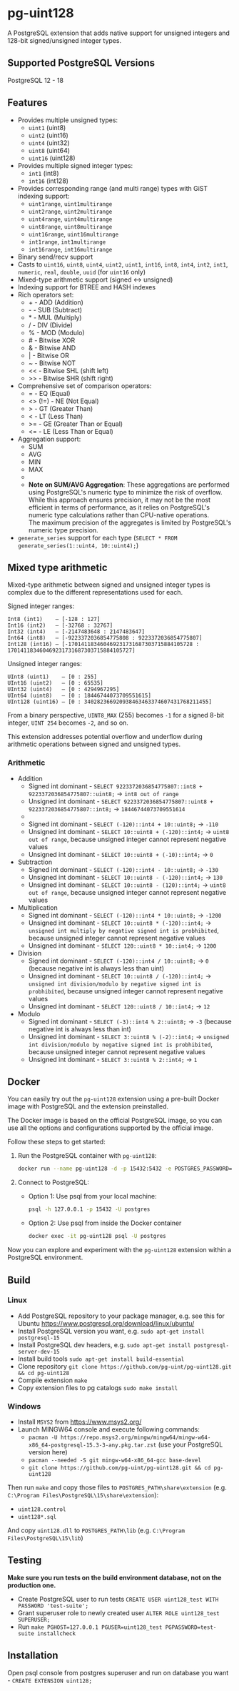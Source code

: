 # pg-uint128
A PostgreSQL extension that adds native support for unsigned integers and 128-bit signed/unsigned integer types.

## Supported PostgreSQL Versions
PostgreSQL 12 - 18

## Features
* Provides multiple unsigned types:
  * `uint1` (uint8)
  * `uint2` (uint16)
  * `uint4` (uint32)
  * `uint8` (uint64)
  * `uint16` (uint128)
* Provides multiple signed integer types:
  * `int1` (int8)
  * `int16` (int128)
* Provides corresponding range (and multi range) types with GiST indexing support:
  * `uint1range`, `uint1multirange`
  * `uint2range`, `uint2multirange`
  * `uint4range`, `uint4multirange`
  * `uint8range`, `uint8multirange`
  * `uint16range`, `uint16multirange`
  * `int1range`, `int1multirange`
  * `int16range`, `int16multirange`
* Binary send/recv support
* Casts to `uint16`, `uint8`, `uint4`, `uint2`, `uint1`, `int16`, `int8`, `int4`, `int2`, `int1`, `numeric`, `real`, `double`, `uuid` (for `uint16` only)
* Mixed-type arithmetic support (signed ↔ unsigned)
* Indexing support for BTREE and HASH indexes
* Rich operators set:
  * \+ - ADD (Addition)
  * \- - SUB (Subtract)
  * \* - MUL (Multiply)
  * \/ - DIV (Divide)
  * \% - MOD (Modulo)
  * \# - Bitwise XOR
  * \& - Bitwise AND
  * \| - Bitwise OR
  * \~ - Bitwise NOT
  * \<< - Bitwise SHL (shift left)
  * \>> - Bitwise SHR (shift right)
* Comprehensive set of comparison operators:
  * = - EQ (Equal)
  * \<> (!=) - NE (Not Equal)
  * \> - GT (Greater Than)
  * \< - LT (Less Than)
  * \>= - GE (Greater Than or Equal)
  * \<= - LE (Less Than or Equal)
* Aggregation support:
  * SUM
  * AVG
  * MIN
  * MAX
  *
  * **Note on SUM/AVG Aggregation**: These aggregations are performed using PostgreSQL's numeric type to minimize the risk of overflow.  
    While this approach ensures precision, it may not be the most efficient in terms of performance, as it relies on PostgreSQL's numeric type calculations rather than CPU-native operations.  
    The maximum precision of the aggregates is limited by PostgreSQL's numeric type precision.
* `generate_series` support for each type (`SELECT * FROM generate_series(1::uint4, 10::uint4);`)

## Mixed type arithmetic
Mixed-type arithmetic between signed and unsigned integer types is complex due to the different representations used for each.

Signed integer ranges:

    Int8 (int1)    — [-128 : 127]
    Int16 (int2)   — [-32768 : 32767]
    Int32 (int4)   — [-2147483648 : 2147483647]
    Int64 (int8)   — [-9223372036854775808 : 9223372036854775807]
    Int128 (int16) — [-170141183460469231731687303715884105728 : 170141183460469231731687303715884105727]

Unsigned integer ranges:

    UInt8 (uint1)    — [0 : 255]
    UInt16 (uint2)   — [0 : 65535]
    UInt32 (uint4)   — [0 : 4294967295]
    UInt64 (uint8)   — [0 : 18446744073709551615]
    UInt128 (uint16) — [0 : 340282366920938463463374607431768211455]

From a binary perspective, `UINT8_MAX` (255) becomes `-1` for a signed 8-bit integer, `UINT 254` becomes `-2`, and so on.

This extension addresses potential overflow and underflow during arithmetic operations between signed and unsigned types.

### Arithmetic
* Addition
  * Signed int dominant - `SELECT 9223372036854775807::int8 + 9223372036854775807::uint8;` → `int8 out of range`
  * Unsigned int dominant - `SELECT 9223372036854775807::uint8 + 9223372036854775807::int8;` → `18446744073709551614`
  * 
  * Signed int dominant - `SELECT (-120)::int4 + 10::uint8;` → `-110`
  * Unsigned int dominant - `SELECT 10::uint8 + (-120)::int4;` → `uint8 out of range`, because unsigned integer cannot represent negative values
  * Unsigned int dominant - `SELECT 10::uint8 + (-10)::int4;` → `0`
* Subtraction
  * Signed int dominant - `SELECT (-120)::int4 - 10::uint8;` → `-130`
  * Unsigned int dominant - `SELECT 10::uint8 - (-120)::int4;` → `130`
  * Unsigned int dominant - `SELECT 10::uint8 - (120)::int4;` → `uint8 out of range`, because unsigned integer cannot represent negative values
* Multiplication
  * Signed int dominant - `SELECT (-120)::int4 * 10::uint8;` → `-1200`
  * Unsigned int dominant - `SELECT 10::uint8 * (-120)::int4;` → `unsigned int multiply by negative signed int is probhibited`, because unsigned integer cannot represent negative values
  * Unsigned int dominant - `SELECT 120::uint8 * 10::int4;` → `1200`
* Division
  * Signed int dominant - `SELECT (-120)::int4 / 10::uint8;` → `0` (because negative int is always less than uint)
  * Unsigned int dominant - `SELECT 10::uint8 / (-120)::int4;` → `unsigned int division/modulo by negative signed int is probhibited`, because unsigned integer cannot represent negative values
  * Unsigned int dominant - `SELECT 120::uint8 / 10::int4;` → `12`
* Modulo
  * Signed int dominant - `SELECT (-3)::int4 % 2::uint8;` → `-3` (because negative int is always less than int)
  * Unsigned int dominant - `SELECT 3::uint8 % (-2)::int4;` → `unsigned int division/modulo by negative signed int is probhibited`, because unsigned integer cannot represent negative values
  * Unsigned int dominant - `SELECT 3::uint8 % 2::int4;` → `1`

## Docker
You can easily try out the `pg-uint128` extension using a pre-built Docker image with PostgreSQL and the extension preinstalled.

The Docker image is based on the official PostgreSQL image, so you can use all the options and configurations supported by the official image.

Follow these steps to get started:

1. Run the PostgreSQL container with `pg-uint128`:
    ```sh
    docker run --name pg-uint128 -d -p 15432:5432 -e POSTGRES_PASSWORD=secret codercms/postgres-uint128:15-1.0.0
    ```

2. Connect to PostgreSQL:
   - Option 1: Use psql from your local machine:
     ```sh
     psql -h 127.0.0.1 -p 15432 -U postgres
     ```

   - Option 2: Use psql from inside the Docker container
     ```sh
     docker exec -it pg-uint128 psql -U postgres
     ```

Now you can explore and experiment with the `pg-uint128` extension within a PostgreSQL environment.

## Build
### Linux
* Add PostgreSQL repository to your package manager, e.g. see this for Ubuntu https://www.postgresql.org/download/linux/ubuntu/
* Install PostgreSQL version you want, e.g. `sudo apt-get install postgresql-15`
* Install PostgreSQL dev headers, e.g. `sudo apt-get install postgresql-server-dev-15`
* Install build tools `sudo apt-get install build-essential`
* Clone repository `git clone https://github.com/pg-uint/pg-uint128.git && cd pg-uint128`
* Compile extension `make`
* Copy extension files to pg catalogs `sudo make install`

### Windows
* Install `MSYS2` from https://www.msys2.org/
* Launch MINGW64 console and execute following commands:
    * `pacman -U https://repo.msys2.org/mingw/mingw64/mingw-w64-x86_64-postgresql-15.3-3-any.pkg.tar.zst` (use your PostgreSQL version here)
    * `pacman --needed -S git mingw-w64-x86_64-gcc base-devel`
    * `git clone https://github.com/pg-uint/pg-uint128.git && cd pg-uint128`

Then run `make` and copy those files to `POSTGRES_PATH\share\extension` (e.g. `C:\Program Files\PostgreSQL\15\share\extension`):
* `uint128.control`
* `uint128*.sql`

And copy `uint128.dll` to `POSTGRES_PATH\lib` (e.g. `C:\Program Files\PostgreSQL\15\lib`)

## Testing
**Make sure you run tests on the build environment database, not on the production one.**

* Create PostgreSQL user to run tests `CREATE USER uint128_test WITH PASSWORD 'test-suite';`
* Grant superuser role to newly created user `ALTER ROLE uint128_test SUPERUSER;`
* Run `make PGHOST=127.0.0.1 PGUSER=uint128_test PGPASSWORD=test-suite installcheck`

## Installation
Open psql console from postgres superuser and run on database you want - `CREATE EXTENSION uint128;`
